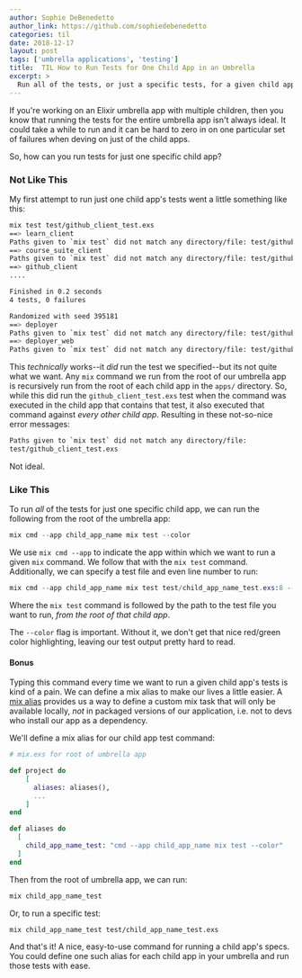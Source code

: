 ```yaml
---
author: Sophie DeBenedetto
author_link: https://github.com/sophiedebenedetto
categories: til
date: 2018-12-17
layout: post
tags: ['umbrella applications', 'testing']
title:  TIL How to Run Tests for One Child App in an Umbrella
excerpt: >
  Run all of the tests, or just a specific tests, for a given child app in an umbrella application with this handy command.
---
```


If you're working on an Elixir umbrella app with multiple children, then you know that running the tests for the entire umbrella app isn't always ideal. It could take a while to run and it can be hard to zero in on one particular set of failures when deving on just of the child apps.

So, how can you run tests for just one specific child app?

### Not Like This

My first attempt to run just one child app's tests went a little something like this:

```bash
mix test test/github_client_test.exs
==> learn_client
Paths given to `mix test` did not match any directory/file: test/github_client_test.exs
==> course_suite_client
Paths given to `mix test` did not match any directory/file: test/github_client_test.exs
==> github_client
....

Finished in 0.2 seconds
4 tests, 0 failures

Randomized with seed 395181
==> deployer
Paths given to `mix test` did not match any directory/file: test/github_client_test.exs
==> deployer_web
Paths given to `mix test` did not match any directory/file: test/github_client_test.exs
```

This _technically_ works--it _did_ run the test we specified--but its not quite what we want. Any `mix` command we run from the root of our umbrella app is recursively run from the root of each child app in the `apps/` directory. So, while this did run the `github_client_test.exs` test when the command was executed in the child app that contains that test, it also executed that command against *every other child app*. Resulting in these not-so-nice error messages:

```bash
Paths given to `mix test` did not match any directory/file:
test/github_client_test.exs
```

Not ideal.

### Like This
To run _all_ of the tests for just one specific child app, we can run the following from the root of the umbrella app:

```elixir
mix cmd --app child_app_name mix test --color
```

We use `mix cmd --app` to indicate the app within which we want to run a given `mix` command. We follow that with the `mix test` command. Additionally, we can specify a test file and even line number to run:

```elixir
mix cmd --app child_app_name mix test test/child_app_name_test.exs:8 --color
```

Where the `mix test` command is followed by the path to the test file you want to run, _from the root of that child app_.

The `--color` flag is important. Without it, we don't get that nice red/green color highlighting, leaving our test output pretty hard to read.

#### Bonus

Typing this command every time we want to run a given child app's tests is kind of a pain. We can define a mix alias to make our lives a little easier. A [mix alias](https://hexdocs.pm/mix/Mix.html#module-aliases) provides us a way to define a custom mix task that will only be available locally, _not_ in packaged versions of our application, i.e. not to devs who install our app as a dependency.

We'll define a mix alias for our child app test command:

```elixir
# mix.exs for root of umbrella app

def project do
    [
      aliases: aliases(),
      ...
    ]
end

def aliases do
  [
    child_app_name_test: "cmd --app child_app_name mix test --color"
  ]
end
```

Then from the root of umbrella app, we can run:

```bash
mix child_app_name_test
```

Or, to run a specific test:

```bash
mix child_app_name_test test/child_app_name_test.exs
```

And that's it! A nice, easy-to-use command for running a child app's specs. You could define one such alias for each child app in your umbrella and run those tests with ease.

